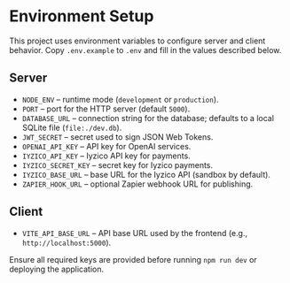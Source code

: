 # Environment Setup

This project uses environment variables to configure server and client behavior. Copy `.env.example` to `.env` and fill in the values described below.

## Server
- `NODE_ENV` – runtime mode (`development` or `production`).
- `PORT` – port for the HTTP server (default `5000`).
- `DATABASE_URL` – connection string for the database; defaults to a local SQLite file (`file:./dev.db`).
- `JWT_SECRET` – secret used to sign JSON Web Tokens.
- `OPENAI_API_KEY` – API key for OpenAI services.
- `IYZICO_API_KEY` – Iyzico API key for payments.
- `IYZICO_SECRET_KEY` – secret key for Iyzico payments.
- `IYZICO_BASE_URL` – base URL for the Iyzico API (sandbox by default).
- `ZAPIER_HOOK_URL` – optional Zapier webhook URL for publishing.

## Client
- `VITE_API_BASE_URL` – API base URL used by the frontend (e.g., `http://localhost:5000`).

Ensure all required keys are provided before running `npm run dev` or deploying the application.
